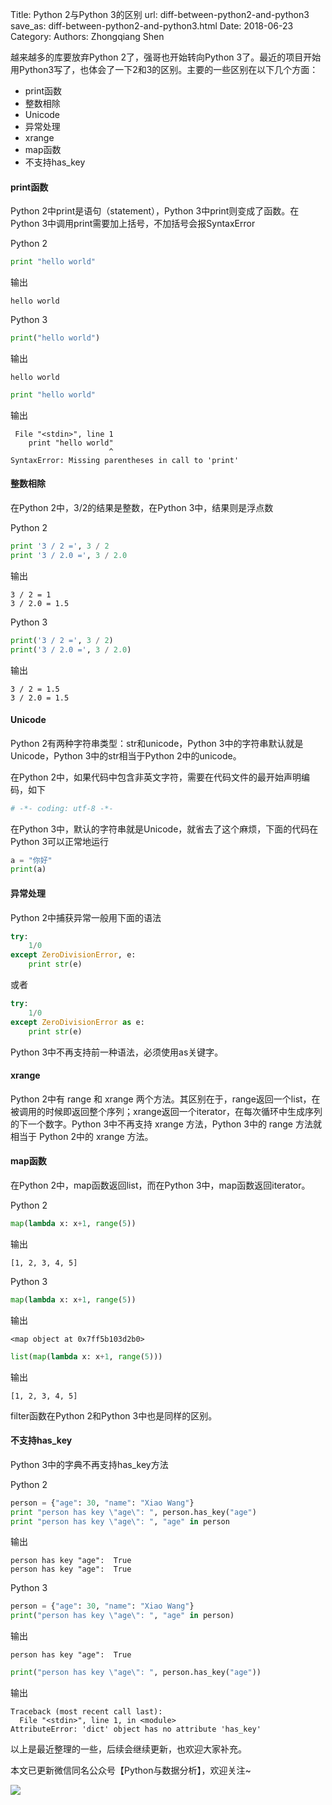 Title: Python 2与Python 3的区别
url: diff-between-python2-and-python3
save_as: diff-between-python2-and-python3.html
Date: 2018-06-23
Category:
Authors: Zhongqiang Shen

越来越多的库要放弃Python 2了，强哥也开始转向Python 3了。最近的项目开始用Python3写了，也体会了一下2和3的区别。主要的一些区别在以下几个方面：

+ print函数
+ 整数相除
+ Unicode
+ 异常处理
+ xrange
+ map函数
+ 不支持has_key





#### print函数

Python 2中print是语句（statement），Python 3中print则变成了函数。在Python 3中调用print需要加上括号，不加括号会报SyntaxError

Python 2

```python
print "hello world"

```

输出

```text
hello world

```




Python 3

```python
print("hello world")

```

输出

```text
hello world

```




```python
print "hello world"

```

输出

```text
 File "<stdin>", line 1
    print "hello world"
                      ^
SyntaxError: Missing parentheses in call to 'print'

```




#### 整数相除

在Python 2中，3/2的结果是整数，在Python 3中，结果则是浮点数

Python 2

```python
print '3 / 2 =', 3 / 2
print '3 / 2.0 =', 3 / 2.0

```

输出

```text
3 / 2 = 1
3 / 2.0 = 1.5

```




Python 3

```python
print('3 / 2 =', 3 / 2)
print('3 / 2.0 =', 3 / 2.0)

```

输出

```text
3 / 2 = 1.5
3 / 2.0 = 1.5

```




#### Unicode

Python 2有两种字符串类型：str和unicode，Python 3中的字符串默认就是Unicode，Python 3中的str相当于Python 2中的unicode。

在Python 2中，如果代码中包含非英文字符，需要在代码文件的最开始声明编码，如下

```python
# -*- coding: utf-8 -*-

```

在Python 3中，默认的字符串就是Unicode，就省去了这个麻烦，下面的代码在Python 3可以正常地运行

```python
a = "你好"
print(a)

```




#### 异常处理

Python 2中捕获异常一般用下面的语法

```python
try:
    1/0 
except ZeroDivisionError, e:
    print str(e)

```

或者

```python
try:
    1/0 
except ZeroDivisionError as e:
    print str(e)

```

Python 3中不再支持前一种语法，必须使用as关键字。




#### xrange

Python 2中有 range 和 xrange 两个方法。其区别在于，range返回一个list，在被调用的时候即返回整个序列；xrange返回一个iterator，在每次循环中生成序列的下一个数字。Python 3中不再支持 xrange 方法，Python 3中的 range 方法就相当于 Python 2中的 xrange 方法。




#### map函数

在Python 2中，map函数返回list，而在Python 3中，map函数返回iterator。

Python 2

```python
map(lambda x: x+1, range(5))

```

输出

```text
[1, 2, 3, 4, 5]

```




Python 3

```python
map(lambda x: x+1, range(5))

```

输出

```text
<map object at 0x7ff5b103d2b0>

```




```python
list(map(lambda x: x+1, range(5)))

```

输出

```text
[1, 2, 3, 4, 5]

```

filter函数在Python 2和Python 3中也是同样的区别。




#### 不支持has\_key

Python 3中的字典不再支持has\_key方法

Python 2

```python
person = {"age": 30, "name": "Xiao Wang"}
print "person has key \"age\": ", person.has_key("age")
print "person has key \"age\": ", "age" in person

```

输出

```text
person has key "age":  True
person has key "age":  True

```




Python 3

```python
person = {"age": 30, "name": "Xiao Wang"}
print("person has key \"age\": ", "age" in person)

```

输出

```text
person has key "age":  True

```




```python
print("person has key \"age\": ", person.has_key("age"))

```

输出

```text
Traceback (most recent call last):
  File "<stdin>", line 1, in <module>
AttributeError: 'dict' object has no attribute 'has_key'

```




以上是最近整理的一些，后续会继续更新，也欢迎大家补充。




本文已更新微信同名公众号【Python与数据分析】，欢迎关注~

![]({static}/images/v2-e9b0b9b9584ccdd3ff4c96b7ecfd8a56_r.jpg)



